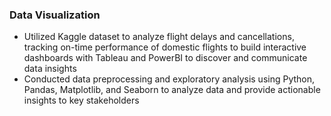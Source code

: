 ### Data Visualization
- Utilized Kaggle dataset to analyze flight delays and cancellations, tracking on-time performance of domestic flights to build interactive dashboards with Tableau and PowerBI to discover and communicate data insights 
- Conducted data preprocessing and exploratory analysis using Python, Pandas, Matplotlib, and Seaborn to analyze data and provide actionable insights to key stakeholders
